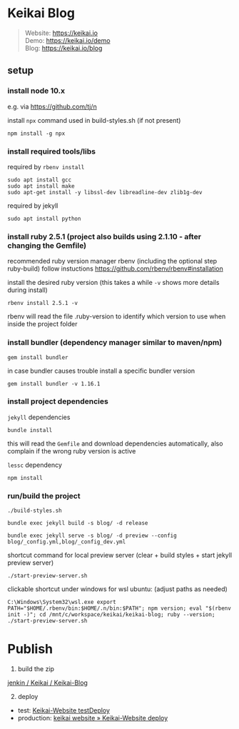 # Keikai Blog

> Website: https://keikai.io  
> Demo: https://keikai.io/demo  
> Blog: https://keikai.io/blog

## setup

### install node 10.x
e.g. via https://github.com/tj/n

install `npx` command used in build-styles.sh (if not present)

    npm install -g npx

### install required tools/libs

required by `rbenv install`

    sudo apt install gcc
    sudo apt install make
    sudo apt-get install -y libssl-dev libreadline-dev zlib1g-dev

required by jekyll

    sudo apt install python

### install ruby 2.5.1 (project also builds using 2.1.10 - after changing the Gemfile)

recommended ruby version manager rbenv 
(including the optional step ruby-build)
follow instuctions https://github.com/rbenv/rbenv#installation

install the desired ruby version (this takes a while `-v` shows more details during install)

    rbenv install 2.5.1 -v

rbenv will read the file .ruby-version to identify which version to use when inside the project folder

### install bundler (dependency manager similar to maven/npm)

    gem install bundler
    
in case bundler causes trouble install a specific bundler version

    gem install bundler -v 1.16.1

### install project dependencies
`jekyll` dependencies

    bundle install
  
this will read the `Gemfile` and download dependencies automatically, also complain if the wrong ruby version is active

`lessc` dependency

    npm install


### run/build the project

    ./build-styles.sh

    bundle exec jekyll build -s blog/ -d release

    bundle exec jekyll serve -s blog/ -d preview --config blog/_config.yml,blog/_config_dev.yml

shortcut command for local preview server (clear + build styles + start jekyll preview server)

    ./start-preview-server.sh

clickable shortcut under windows for wsl ubuntu: (adjust paths as needed)

    C:\Windows\System32\wsl.exe export PATH="$HOME/.rbenv/bin:$HOME/.n/bin:$PATH"; npm version; eval "$(rbenv init -)"; cd /mnt/c/workspace/keikai/keikai-blog; ruby --version; ./start-preview-server.sh

# Publish

1. build the zip

[jenkin / Keikai / Keikai-Blog](http://jenkins/view/Keikai/job/keikai-website/job/Keikai-Blog/)

2. deploy

* test: [Keikai-Website testDeploy](http://jenkins/view/Keikai/job/keikai-website/job/Keikai-Website%20testDeploy/)
* production: [keikai website » Keikai-Website deploy](http://jenkins/view/Keikai/job/keikai-website/job/Keikai-Website%20deploy/)
